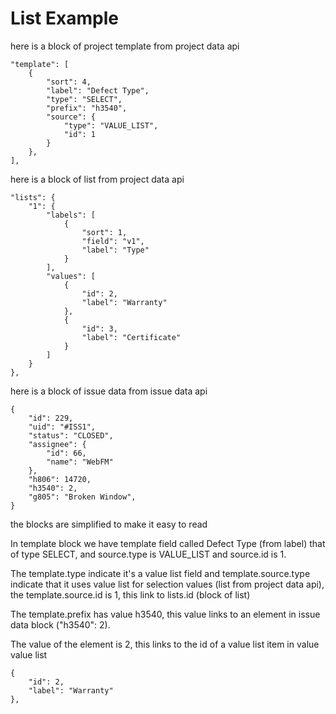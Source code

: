 List Example
============

here is a block of project template from project data api

    "template": [
        {
            "sort": 4,
            "label": "Defect Type",
            "type": "SELECT",
            "prefix": "h3540",
            "source": {
                "type": "VALUE_LIST",
                "id": 1
            }
        },
    ],

here is a block of list from project data api

    "lists": {
        "1": {
            "labels": [
                {
                    "sort": 1,
                    "field": "v1",
                    "label": "Type"
                }
            ],
            "values": [
                {
                    "id": 2,
                    "label": "Warranty"
                },
                {
                    "id": 3,
                    "label": "Certificate"
                }
            ]
        }
    },

here is a block of issue data from issue data api

    {
        "id": 229,
        "uid": "#ISS1",
        "status": "CLOSED",
        "assignee": {
            "id": 66,
            "name": "WebFM"
        },
        "h806": 14720,
        "h3540": 2,
        "g805": "Broken Window",
    }

the blocks are simplified to make it easy to read

In template block we have template field called Defect Type (from label) that of type SELECT,
and source.type is VALUE_LIST and source.id is 1.

The template.type indicate it's a value list field and template.source.type indicate that it uses value list
for selection values (list from project data api),  the template.source.id is 1, this link to lists.id (block of list)

The template.prefix has value h3540, this value links to an element in issue data block ("h3540": 2).

The value of the element is 2, this links to the id of a value list item in value value list

    {
        "id": 2,
        "label": "Warranty"
    },